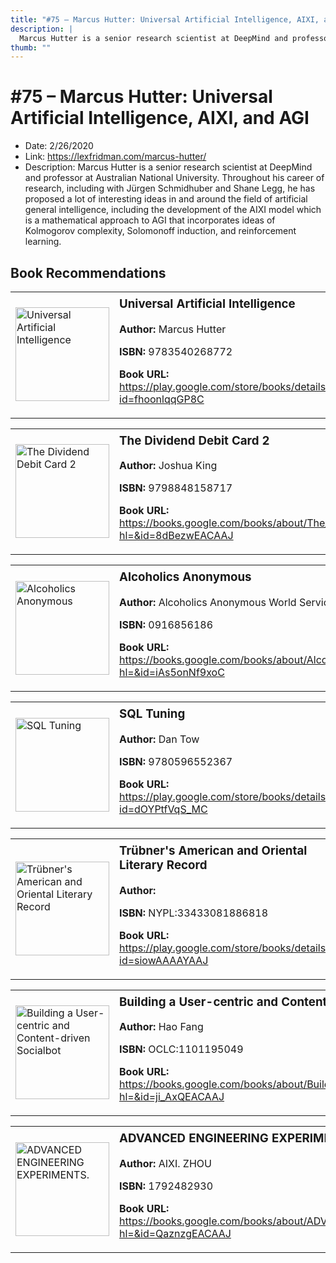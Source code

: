 ```yaml
---
title: "#75 – Marcus Hutter: Universal Artificial Intelligence, AIXI, and AGI"
description: |
  Marcus Hutter is a senior research scientist at DeepMind and professor at Australian National University. Throughout his career of research, including with Jürgen Schmidhuber and Shane Legg, he has proposed a lot of interesting ideas in and around the field of artificial general intelligence, including the development of the AIXI model which is a mathematical approach to AGI that incorporates ideas of Kolmogorov complexity, Solomonoff induction, and reinforcement learning."
thumb: ""
---
```


# #75 – Marcus Hutter: Universal Artificial Intelligence, AIXI, and AGI

  - Date: 2/26/2020
  - Link: https://lexfridman.com/marcus-hutter/
  - Description: Marcus Hutter is a senior research scientist at DeepMind and professor at Australian National University. Throughout his career of research, including with Jürgen Schmidhuber and Shane Legg, he has proposed a lot of interesting ideas in and around the field of artificial general intelligence, including the development of the AIXI model which is a mathematical approach to AGI that incorporates ideas of Kolmogorov complexity, Solomonoff induction, and reinforcement learning.

## Book Recommendations

<table style="border: none;"><tr style="border: none;"><td style="border: none;"><img src="http://books.google.com/books/content?id=fhoonlqqGP8C&printsec=frontcover&img=1&zoom=1&edge=curl&source=gbs_api" alt="Universal Artificial Intelligence" width="150" style="vertical-align: top;"></td><td style="border: none; vertical-align: top;"><h3 style='margin-top: 5'>Universal Artificial Intelligence</h3><p><strong>Author:</strong> Marcus Hutter</p><p><strong>ISBN:</strong> 9783540268772</p><p><strong>Book URL:</strong> <a href="https://play.google.com/store/books/details?id=fhoonlqqGP8C">https://play.google.com/store/books/details?id=fhoonlqqGP8C</a></p></td></tr></table>
<table style="border: none;"><tr style="border: none;"><td style="border: none;"><img src="http://books.google.com/books/content?id=8dBezwEACAAJ&printsec=frontcover&img=1&zoom=1&source=gbs_api" alt="The Dividend Debit Card 2" width="150" style="vertical-align: top;"></td><td style="border: none; vertical-align: top;"><h3 style='margin-top: 5'>The Dividend Debit Card 2</h3><p><strong>Author:</strong> Joshua King</p><p><strong>ISBN:</strong> 9798848158717</p><p><strong>Book URL:</strong> <a href="https://books.google.com/books/about/The_Dividend_Debit_Card_2.html?hl=&id=8dBezwEACAAJ">https://books.google.com/books/about/The_Dividend_Debit_Card_2.html?hl=&id=8dBezwEACAAJ</a></p></td></tr></table>
<table style="border: none;"><tr style="border: none;"><td style="border: none;"><img src="http://books.google.com/books/content?id=iAs5onNf9xoC&printsec=frontcover&img=1&zoom=1&source=gbs_api" alt="Alcoholics Anonymous" width="150" style="vertical-align: top;"></td><td style="border: none; vertical-align: top;"><h3 style='margin-top: 5'>Alcoholics Anonymous</h3><p><strong>Author:</strong> Alcoholics Anonymous World Services</p><p><strong>ISBN:</strong> 0916856186</p><p><strong>Book URL:</strong> <a href="https://books.google.com/books/about/Alcoholics_Anonymous.html?hl=&id=iAs5onNf9xoC">https://books.google.com/books/about/Alcoholics_Anonymous.html?hl=&id=iAs5onNf9xoC</a></p></td></tr></table>
<table style="border: none;"><tr style="border: none;"><td style="border: none;"><img src="http://books.google.com/books/content?id=dOYPtfVqS_MC&printsec=frontcover&img=1&zoom=1&edge=curl&source=gbs_api" alt="SQL Tuning" width="150" style="vertical-align: top;"></td><td style="border: none; vertical-align: top;"><h3 style='margin-top: 5'>SQL Tuning</h3><p><strong>Author:</strong> Dan Tow</p><p><strong>ISBN:</strong> 9780596552367</p><p><strong>Book URL:</strong> <a href="https://play.google.com/store/books/details?id=dOYPtfVqS_MC">https://play.google.com/store/books/details?id=dOYPtfVqS_MC</a></p></td></tr></table>
<table style="border: none;"><tr style="border: none;"><td style="border: none;"><img src="http://books.google.com/books/content?id=siowAAAAYAAJ&printsec=frontcover&img=1&zoom=1&edge=curl&source=gbs_api" alt="Trübner's American and Oriental Literary Record" width="150" style="vertical-align: top;"></td><td style="border: none; vertical-align: top;"><h3 style='margin-top: 5'>Trübner's American and Oriental Literary Record</h3><p><strong>Author:</strong> </p><p><strong>ISBN:</strong> NYPL:33433081886818</p><p><strong>Book URL:</strong> <a href="https://play.google.com/store/books/details?id=siowAAAAYAAJ">https://play.google.com/store/books/details?id=siowAAAAYAAJ</a></p></td></tr></table>
<table style="border: none;"><tr style="border: none;"><td style="border: none;"><img src="None" alt="Building a User-centric and Content-driven Socialbot" width="150" style="vertical-align: top;"></td><td style="border: none; vertical-align: top;"><h3 style='margin-top: 5'>Building a User-centric and Content-driven Socialbot</h3><p><strong>Author:</strong> Hao Fang</p><p><strong>ISBN:</strong> OCLC:1101195049</p><p><strong>Book URL:</strong> <a href="https://books.google.com/books/about/Building_a_User_centric_and_Content_driv.html?hl=&id=ji_AxQEACAAJ">https://books.google.com/books/about/Building_a_User_centric_and_Content_driv.html?hl=&id=ji_AxQEACAAJ</a></p></td></tr></table>
<table style="border: none;"><tr style="border: none;"><td style="border: none;"><img src="http://books.google.com/books/content?id=QaznzgEACAAJ&printsec=frontcover&img=1&zoom=1&source=gbs_api" alt="ADVANCED ENGINEERING EXPERIMENTS." width="150" style="vertical-align: top;"></td><td style="border: none; vertical-align: top;"><h3 style='margin-top: 5'>ADVANCED ENGINEERING EXPERIMENTS.</h3><p><strong>Author:</strong> AIXI. ZHOU</p><p><strong>ISBN:</strong> 1792482930</p><p><strong>Book URL:</strong> <a href="https://books.google.com/books/about/ADVANCED_ENGINEERING_EXPERIMENTS.html?hl=&id=QaznzgEACAAJ">https://books.google.com/books/about/ADVANCED_ENGINEERING_EXPERIMENTS.html?hl=&id=QaznzgEACAAJ</a></p></td></tr></table>
